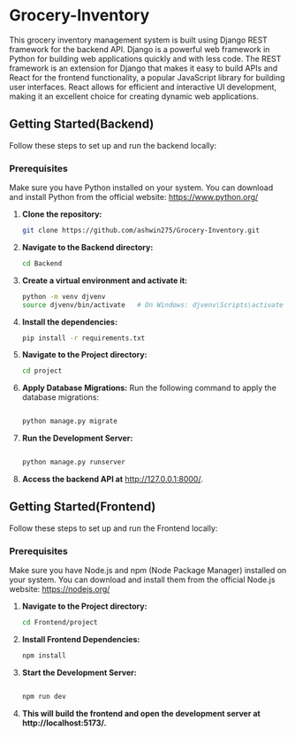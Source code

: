 # Grocery-Inventory

This grocery inventory management system is built using Django REST framework for the backend API. Django is a powerful web framework in Python for building web applications quickly and with less code. The REST framework is an extension for Django that makes it easy to build APIs
and React for the frontend functionality, a popular JavaScript library for building user interfaces. React allows for efficient and interactive UI development, making it an excellent choice for creating dynamic web applications.




## Getting Started(Backend)

Follow these steps to set up and run the backend locally:
### Prerequisites
Make sure you have Python installed on your system. You can download and install Python from the official website: https://www.python.org/



1. **Clone the repository:**

     ```bash
     git clone https://github.com/ashwin275/Grocery-Inventory.git

 
4. **Navigate to the  Backend directory:**

   ```bash
   cd Backend

3. **Create a virtual environment and activate it:**
    
   ```bash
   python -m venv djvenv
   source djvenv/bin/activate   # On Windows: djvenv\Scripts\activate

4. **Install the dependencies:**

   ```bash
   pip install -r requirements.txt
5. **Navigate to the  Project directory:**

   ```bash
   cd project

6. **Apply Database Migrations:**
   Run the following command to apply the database migrations:
   ```bash
   
   python manage.py migrate

7. **Run the Development Server:**
 
    
     ```bash
   
   python manage.py runserver


8. **Access the backend API at** http://127.0.0.1:8000/.


## Getting Started(Frontend)

Follow these steps to set up and run the Frontend locally:
### Prerequisites
Make sure you have Node.js and npm (Node Package Manager) installed on your system. You can download and install them from the official Node.js website: https://nodejs.org/




1. **Navigate to the  Project directory:**

   ```bash
   cd Frontend/project

2. **Install Frontend Dependencies:**

   ```bash
   npm install

3. **Start the Development Server:**
 
    
     ```bash
   
   npm run dev

4. **This will build the frontend and open the development server at http://localhost:5173/.**
